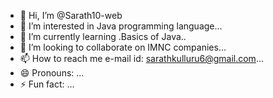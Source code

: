 - 👋 Hi, I’m @Sarath10-web
- 👀 I’m interested in Java programming language...
- 🌱 I’m currently learning .Basics of Java..
- 💞️ I’m looking to collaborate on IMNC companies...
- 📫 How to reach me e-mail id: sarathkulluru6@gmail.com...
- 😄 Pronouns: ...
- ⚡ Fun fact: ...

<!---
Sarath10-web/Sarath10-web is a ✨ special ✨ repository because its `README.md` (this file) appears on your GitHub profile.
You can click the Preview link to take a look at your changes.
--->
